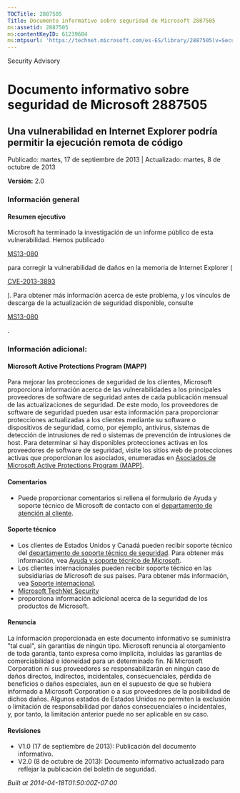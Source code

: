 ```yaml
---
TOCTitle: 2887505
Title: Documento informativo sobre seguridad de Microsoft 2887505
ms:assetid: 2887505
ms:contentKeyID: 61239684
ms:mtpsurl: 'https://technet.microsoft.com/es-ES/library/2887505(v=Security.10)'
---
```


Security Advisory

Documento informativo sobre seguridad de Microsoft 2887505
==========================================================

Una vulnerabilidad en Internet Explorer podría permitir la ejecución remota de código
-------------------------------------------------------------------------------------

Publicado: martes, 17 de septiembre de 2013 | Actualizado: martes, 8 de octubre de 2013

**Versión:** 2.0

### Información general

#### Resumen ejecutivo

Microsoft ha terminado la investigación de un informe público de esta vulnerabilidad. Hemos publicado

[MS13-080](http://technet.microsoft.com/es-es/security/bulletin/ms13-080)

para corregir la vulnerabilidad de daños en la memoria de Internet Explorer (

[CVE-2013-3893](http://www.cve.mitre.org/cgi-bin/cvename.cgi?name=cve-2013-3893)

). Para obtener más información acerca de este problema, y los vínculos de descarga de la actualización de seguridad disponible, consulte

[MS13-080](http://technet.microsoft.com/es-es/security/bulletin/ms13-080)

.

### Información adicional:

#### Microsoft Active Protections Program (MAPP)

Para mejorar las protecciones de seguridad de los clientes, Microsoft proporciona información acerca de las vulnerabilidades a los principales proveedores de software de seguridad antes de cada publicación mensual de las actualizaciones de seguridad. De este modo, los proveedores de software de seguridad pueden usar esta información para proporcionar protecciones actualizadas a los clientes mediante su software o dispositivos de seguridad, como, por ejemplo, antivirus, sistemas de detección de intrusiones de red o sistemas de prevención de intrusiones de host. Para determinar si hay disponibles protecciones activas en los proveedores de software de seguridad, visite los sitios web de protecciones activas que proporcionan los asociados, enumeradas en [Asociados de Microsoft Active Protections Program (MAPP)](http://go.microsoft.com/fwlink/?linkid=215201).

#### Comentarios

-   Puede proporcionar comentarios si rellena el formulario de Ayuda y soporte técnico de Microsoft de contacto con el [departamento de atención al cliente](http://support.microsoft.com/kb/?scid=sw;en;1257&showpage=1&ws=technet&sd=tech).

#### Soporte técnico

-   Los clientes de Estados Unidos y Canadá pueden recibir soporte técnico del [departamento de soporte técnico de seguridad](http://go.microsoft.com/fwlink/?linkid=21131). Para obtener más información, vea [Ayuda y soporte técnico de Microsoft](http://support.microsoft.com/).
-   Los clientes internacionales pueden recibir soporte técnico en las subsidiarias de Microsoft de sus países. Para obtener más información, vea [Soporte internacional](http://go.microsoft.com/fwlink/?linkid=21155).
-   [Microsoft TechNet Security](http://technet.microsoft.com/es-es/security/default.aspx)
-   proporciona información adicional acerca de la seguridad de los productos de Microsoft.

#### Renuncia

La información proporcionada en este documento informativo se suministra "tal cual", sin garantías de ningún tipo. Microsoft renuncia al otorgamiento de toda garantía, tanto expresa como implícita, incluidas las garantías de comerciabilidad e idoneidad para un determinado fin. Ni Microsoft Corporation ni sus proveedores se responsabilizarán en ningún caso de daños directos, indirectos, incidentales, consecuenciales, pérdida de beneficios o daños especiales, aun en el supuesto de que se hubiera informado a Microsoft Corporation o a sus proveedores de la posibilidad de dichos daños. Algunos estados de Estados Unidos no permiten la exclusión o limitación de responsabilidad por daños consecuenciales o incidentales, y, por tanto, la limitación anterior puede no ser aplicable en su caso.

#### Revisiones

-   V1.0 (17 de septiembre de 2013): Publicación del documento informativo.
-   V2.0 (8 de octubre de 2013): Documento informativo actualizado para reflejar la publicación del boletín de seguridad.

*Built at 2014-04-18T01:50:00Z-07:00*
